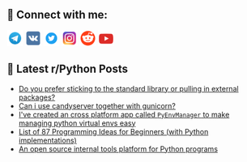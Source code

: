 ## 🔎 Connect with me:
[<img src="https://github.com/bullbesh/bullbesh/blob/main/images/Telegram.png" width="32" height="32" />](https://t.me/bullbesh)
[<img src="https://github.com/bullbesh/bullbesh/blob/main/images/VK.png" width="32" height="32" />](https://vk.com/bullbesh)
[<img src="https://github.com/bullbesh/bullbesh/blob/main/images/Twitter.png" width="32" height="32" />](https://twitter.com/bullbesh1)
[<img src="https://github.com/bullbesh/bullbesh/blob/main/images/Instagram.png" width="32" height="32" />](https://www.instagram.com/bullbesh)
[<img src="https://github.com/bullbesh/bullbesh/blob/main/images/Reddit.png" width="32" height="32" />](https://www.reddit.com/user/bullbesh)
[<img src="https://github.com/bullbesh/bullbesh/blob/main/images/YouTube.png" width="32" height="32" />](https://www.youtube.com/channel/UCtfjRs6uzgq5mfm8S06WTcg)

## 📕 Latest r/Python Posts
<!-- BLOG-POST-LIST:START -->
- [Do you prefer sticking to the standard library or pulling in external packages?](https://www.reddit.com/r/Python/comments/1nj12yr/do_you_prefer_sticking_to_the_standard_library_or/)
- [Can i use candyserver together with gunicorn?](https://www.reddit.com/r/Python/comments/1nj0bd4/can_i_use_candyserver_together_with_gunicorn/)
- [I&#39;ve created an cross platform app called `PyEnvManager` to make managing python virtual envs easy](https://www.reddit.com/r/Python/comments/1nixhum/ive_created_an_cross_platform_app_called/)
- [List of 87 Programming Ideas for Beginners &lpar;with Python implementations&rpar;](https://www.reddit.com/r/Python/comments/1nitzoz/list_of_87_programming_ideas_for_beginners_with/)
- [An open source internal tools platform for Python programs](https://www.reddit.com/r/Python/comments/1nirump/an_open_source_internal_tools_platform_for_python/)
<!-- BLOG-POST-LIST:END -->
